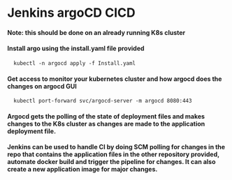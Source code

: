 # Jenkins argoCD CICD

#### Note: this should be done on an already running K8s cluster
#### Install argo using the install.yaml file provided
```
  kubectl -n argocd apply -f Install.yaml
```

#### Get access to monitor your kubernetes cluster and how argocd does the changes on argocd GUI
```
  kubectl port-forward svc/argocd-server -m argocd 8080:443
```

#### Argocd gets the polling of the state of deployment files and makes changes to the K8s cluster as changes are made to the application deployment file.

#### Jenkins can be used to handle CI by doing SCM polling for changes in the repo that contains the application files in the other repository provided, automate docker build and trigger the pipeline for changes. It can also create a new application image for major changes.
